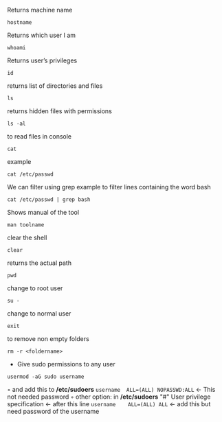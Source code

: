 Returns machine name
```
hostname
``` 
Returns which user I am
```
whoami
```
Returns user’s privileges
```
id
```
returns list of directories and files
```
ls
```
returns hidden files with permissions
```
ls -al
```
to read files in console
```
cat
``` 
example
```
cat /etc/passwd
``` 
We can filter using grep
example to filter lines containing the word bash 
```
cat /etc/passwd | grep bash
```
Shows manual of the tool
```
man toolname
```
clear the shell
```
clear
```
returns the actual path
```
pwd
```
change to root user
```
su -
```
change to normal user
```
exit
```
to remove non empty folders
```
rm -r <foldername>
``` 
   
- Give sudo permissions to any user
```
usermod -aG sudo username
```
◦ and add this to <strong>/etc/sudoers</strong>
``` username  ALL=(ALL) NOPASSWD:ALL ``` ← This not needed password
◦ other option:
in  <strong>/etc/sudoers</strong>
"#" User privilege specification ← after this line
``` username    ALL=(ALL) ALL ``` ← add this but need password of the username

